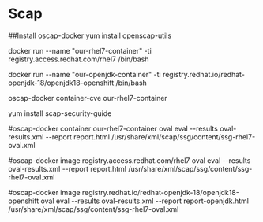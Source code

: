 # Scap

##Install oscap-docker
yum install openscap-utils


docker run --name "our-rhel7-container" -ti registry.access.redhat.com/rhel7 /bin/bash

docker run --name "our-openjdk-container" -ti registry.redhat.io/redhat-openjdk-18/openjdk18-openshift /bin/bash

oscap-docker container-cve our-rhel7-container

yum install scap-security-guide

#oscap-docker container our-rhel7-container oval eval --results oval-results.xml --report report.html /usr/share/xml/scap/ssg/content/ssg-rhel7-oval.xml
			   
#oscap-docker image registry.access.redhat.com/rhel7 oval eval --results oval-results.xml --report report.html /usr/share/xml/scap/ssg/content/ssg-rhel7-oval.xml 
			   
#oscap-docker image registry.redhat.io/redhat-openjdk-18/openjdk18-openshift oval eval --results oval-results.xml --report report-openjdk.html /usr/share/xml/scap/ssg/content/ssg-rhel7-oval.xml 
